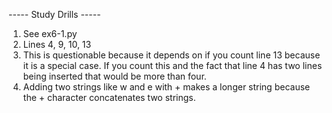 ----- Study Drills -----
1. See ex6-1.py
2. Lines 4, 9, 10, 13
3. This is questionable because it depends on if you count line 13 because it is a special case. If you count this and the fact that line 4 has two lines being inserted that would be more than four.
4. Adding two strings like w and e with + makes a longer string because the + character concatenates two strings.
